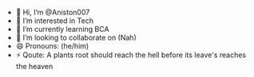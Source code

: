 - 👋 Hi, I’m @Aniston007
- 👀 I’m interested in  Tech
- 🌱 I’m currently learning BCA
- 💞️ I’m looking to collaborate on (Nah)
- 😄 Pronouns: (he/him)
- ⚡ Qoute: A plants root should reach the hell before its leave's reaches the heaven

<!---
Aniston007/Aniston007 is a ✨ special ✨ repository because its `README.md` (this file) appears on your GitHub profile.
You can click the Preview link to take a look at your changes.
--->

